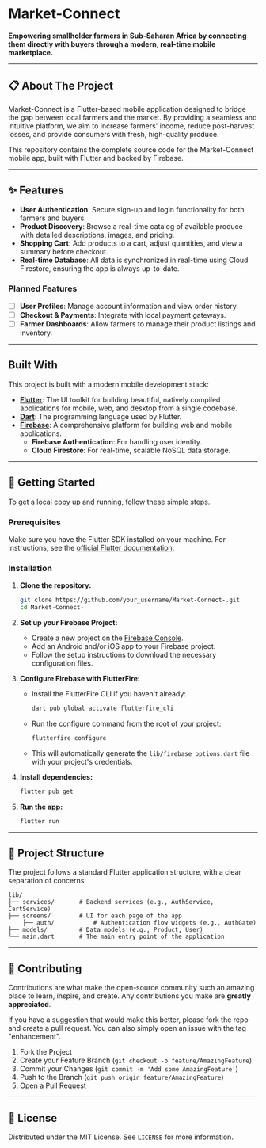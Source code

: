 # Market-Connect
**Empowering smallholder farmers in Sub-Saharan Africa by connecting them directly with buyers through a modern, real-time mobile marketplace.**

---

## 📋 About The Project

Market-Connect is a Flutter-based mobile application designed to bridge the gap between local farmers and the market. By providing a seamless and intuitive platform, we aim to increase farmers' income, reduce post-harvest losses, and provide consumers with fresh, high-quality produce.

This repository contains the complete source code for the Market-Connect mobile app, built with Flutter and backed by Firebase.

---

## ✨ Features

- **User Authentication**: Secure sign-up and login functionality for both farmers and buyers.
- **Product Discovery**: Browse a real-time catalog of available produce with detailed descriptions, images, and pricing.
- **Shopping Cart**: Add products to a cart, adjust quantities, and view a summary before checkout.
- **Real-time Database**: All data is synchronized in real-time using Cloud Firestore, ensuring the app is always up-to-date.

### Planned Features

- [ ] **User Profiles**: Manage account information and view order history.
- [ ] **Checkout & Payments**: Integrate with local payment gateways.
- [ ] **Farmer Dashboards**: Allow farmers to manage their product listings and inventory.

---

## Built With

This project is built with a modern mobile development stack:

*   **[Flutter](https://flutter.dev/)**: The UI toolkit for building beautiful, natively compiled applications for mobile, web, and desktop from a single codebase.
*   **[Dart](https://dart.dev/)**: The programming language used by Flutter.
*   **[Firebase](https://firebase.google.com/)**: A comprehensive platform for building web and mobile applications.
    *   **Firebase Authentication**: For handling user identity.
    *   **Cloud Firestore**: For real-time, scalable NoSQL data storage.

---

## 🚀 Getting Started

To get a local copy up and running, follow these simple steps.

### Prerequisites

Make sure you have the Flutter SDK installed on your machine. For instructions, see the [official Flutter documentation](https://flutter.dev/docs/get-started/install).

### Installation

1.  **Clone the repository:**
    ```sh
    git clone https://github.com/your_username/Market-Connect-.git
    cd Market-Connect-
    ```

2.  **Set up your Firebase Project:**
    *   Create a new project on the [Firebase Console](https://console.firebase.google.com/).
    *   Add an Android and/or iOS app to your Firebase project.
    *   Follow the setup instructions to download the necessary configuration files.

3.  **Configure Firebase with FlutterFire:**
    *   Install the FlutterFire CLI if you haven't already:
        ```sh
        dart pub global activate flutterfire_cli
        ```
    *   Run the configure command from the root of your project:
        ```sh
        flutterfire configure
        ```
    *   This will automatically generate the `lib/firebase_options.dart` file with your project's credentials.

4.  **Install dependencies:**
    ```sh
    flutter pub get
    ```

5.  **Run the app:**
    ```sh
    flutter run
    ```

---

## 📂 Project Structure

The project follows a standard Flutter application structure, with a clear separation of concerns:

```
lib/
├── services/       # Backend services (e.g., AuthService, CartService)
├── screens/        # UI for each page of the app
    ├── auth/           # Authentication flow widgets (e.g., AuthGate)
├── models/         # Data models (e.g., Product, User)
└── main.dart       # The main entry point of the application
```

---

## 🤝 Contributing

Contributions are what make the open-source community such an amazing place to learn, inspire, and create. Any contributions you make are **greatly appreciated**.

If you have a suggestion that would make this better, please fork the repo and create a pull request. You can also simply open an issue with the tag "enhancement".

1.  Fork the Project
2.  Create your Feature Branch (`git checkout -b feature/AmazingFeature`)
3.  Commit your Changes (`git commit -m 'Add some AmazingFeature'`)
4.  Push to the Branch (`git push origin feature/AmazingFeature`)
5.  Open a Pull Request

---

## 📄 License

Distributed under the MIT License. See `LICENSE` for more information.